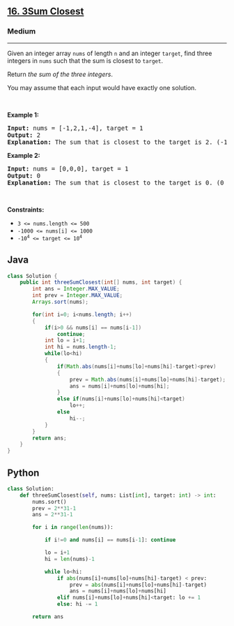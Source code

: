 <h2><a href="https://leetcode.com/problems/3sum-closest/">16. 3Sum Closest</a></h2><h3>Medium</h3><hr><p>Given an integer array <code>nums</code> of length <code>n</code> and an integer <code>target</code>, find three integers in <code>nums</code> such that the sum is closest to <code>target</code>.</p>

<p>Return <em>the sum of the three integers</em>.</p>

<p>You may assume that each input would have exactly one solution.</p>

<p>&nbsp;</p>
<p><strong class="example">Example 1:</strong></p>

<pre>
<strong>Input:</strong> nums = [-1,2,1,-4], target = 1
<strong>Output:</strong> 2
<strong>Explanation:</strong> The sum that is closest to the target is 2. (-1 + 2 + 1 = 2).
</pre>

<p><strong class="example">Example 2:</strong></p>

<pre>
<strong>Input:</strong> nums = [0,0,0], target = 1
<strong>Output:</strong> 0
<strong>Explanation:</strong> The sum that is closest to the target is 0. (0 + 0 + 0 = 0).
</pre>

<p>&nbsp;</p>
<p><strong>Constraints:</strong></p>

<ul>
	<li><code>3 &lt;= nums.length &lt;= 500</code></li>
	<li><code>-1000 &lt;= nums[i] &lt;= 1000</code></li>
	<li><code>-10<sup>4</sup> &lt;= target &lt;= 10<sup>4</sup></code></li>
</ul>

## Java
```java
class Solution {
    public int threeSumClosest(int[] nums, int target) {
        int ans = Integer.MAX_VALUE;
        int prev = Integer.MAX_VALUE;
        Arrays.sort(nums);

        for(int i=0; i<nums.length; i++)
        {
            if(i>0 && nums[i] == nums[i-1])
                continue;
            int lo = i+1;
            int hi = nums.length-1;
            while(lo<hi)
            {
                if(Math.abs(nums[i]+nums[lo]+nums[hi]-target)<prev)
                {
                    prev = Math.abs(nums[i]+nums[lo]+nums[hi]-target);
                    ans = nums[i]+nums[lo]+nums[hi];
                }
                else if(nums[i]+nums[lo]+nums[hi]<target)
                    lo++;
                else 
                    hi--;
            }
        }
        return ans;
    }
}
```
## Python
```python
class Solution:
    def threeSumClosest(self, nums: List[int], target: int) -> int:
        nums.sort()
        prev = 2**31-1
        ans = 2**31-1

        for i in range(len(nums)):

            if i!=0 and nums[i] == nums[i-1]: continue

            lo = i+1
            hi = len(nums)-1

            while lo<hi:
                if abs(nums[i]+nums[lo]+nums[hi]-target) < prev:
                    prev = abs(nums[i]+nums[lo]+nums[hi]-target)
                    ans = nums[i]+nums[lo]+nums[hi]
                elif nums[i]+nums[lo]+nums[hi]<target: lo += 1
                else: hi -= 1

        return ans
```
